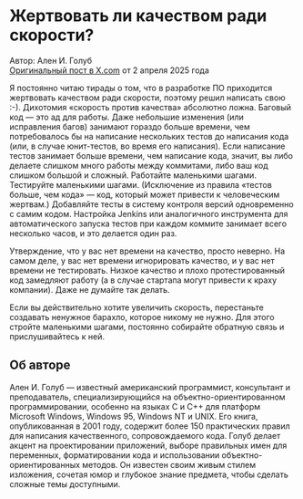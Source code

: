# Жертвовать ли качеством ради скорости?

Автор: Ален И. Голуб <br />
[Оригинальный пост в X.com](https://x.com/allenholub/status/1907248259774431408) от 2 апреля 2025 года

Я постоянно читаю тирады о том, что в разработке ПО приходится жертвовать качеством ради скорости, поэтому решил написать свою :-). Дихотомия «скорость против качества» абсолютно ложна. Баговый код — это ад для работы. Даже небольшие изменения (или исправления багов) занимают гораздо больше времени, чем потребовалось бы на написание нескольких тестов до написания кода (или, в случае юнит-тестов, во время его написания). Если написание тестов занимает больше времени, чем написание кода, значит, вы либо делаете слишком много работы между коммитами, либо ваш код слишком большой и сложный. Работайте маленькими шагами. Тестируйте маленькими шагами. (Исключение из правила «тестов больше, чем кода» — код, который может привести к человеческим жертвам.) Добавляйте тесты в систему контроля версий одновременно с самим кодом. Настройка Jenkins или аналогичного инструмента для автоматического запуска тестов при каждом коммите занимает всего несколько часов, и это делается один раз.

Утверждение, что у вас нет времени на качество, просто неверно. На самом деле, у вас нет времени игнорировать качество, и у вас нет времени не тестировать. Низкое качество и плохо протестированный код замедляют работу (а в случае стартапа могут привести к краху компании). Даже не думайте так делать.

Если вы действительно хотите увеличить скорость, перестаньте создавать ненужное барахло, которое никому не нужно. Для этого стройте маленькими шагами, постоянно собирайте обратную связь и прислушивайтесь к ней.

## Об авторе

Ален И. Голуб — известный американский программист, консультант и преподаватель, специализирующийся на объектно-ориентированном программировании, особенно на языках C и C++ для платформ Microsoft Windows, Windows 95, Windows NT и UNIX. Его книга, опубликованная в 2001 году, содержит более 150 практических правил для написания качественного, сопровождаемого кода. Голуб делает акцент на проектировании приложений, выборе правильных имен для переменных, форматировании кода и использовании объектно-ориентированных методов. Он известен своим живым стилем изложения, сочетая юмор и глубокое знание предмета, чтобы сделать сложные темы доступными.

